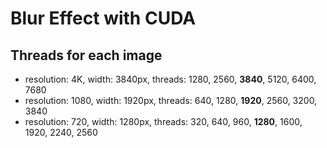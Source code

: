 # Blur Effect with CUDA

## Threads for each image
* resolution: 4K, width: 3840px, threads: 1280, 2560, **3840**, 5120, 6400, 7680
* resolution: 1080, width: 1920px, threads: 640, 1280, **1920**, 2560, 3200, 3840
* resolution: 720, width: 1280px, threads: 320, 640, 960, **1280**, 1600, 1920, 2240, 2560